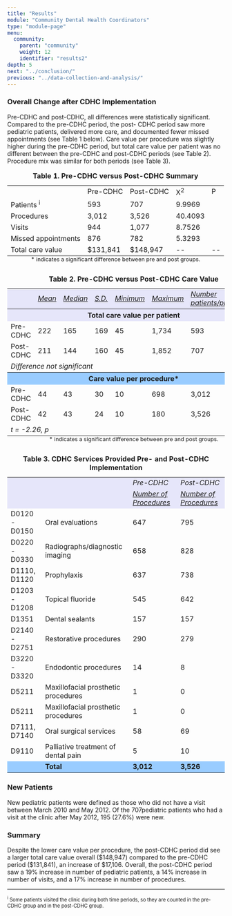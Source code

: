 ```yaml
---
title: "Results"
module: "Community Dental Health Coordinators"
type: "module-page"
menu:
  community:
    parent: "community"
    weight: 12
    identifier: "results2"
depth: 5
next: "../conclusion/"
previous: "../data-collection-and-analysis/"
---
```

<div class="pageblock"><h3>Overall Change after CDHC Implementation </h3><p>Pre-CDHC and post-CDHC, all differences were statistically significant. Compared to the pre-CDHC period, the post-
CDHC period saw more pediatric patients, delivered more care, and documented fewer missed appointments (see Table 1 below). Care value per procedure was slightly higher during the pre-CDHC period, but total care value per patient was no different between the pre-CDHC and post-CDHC periods (see Table 2). Procedure mix was similar for both periods (see Table 3).</p>
</div><div class="pageblock"><table class="cdhc">
<caption><b>Table 1. Pre-CDHC versus Post-CDHC Summary</b></caption>
<tr>
<td class="st"></td>
<td class="st">Pre-CDHC</td>
<td class="st">Post-CDHC</td>
<td class="st">X<sup>2</sup></td>
<td class="st">P</td>
</tr>
<tr>
<td class="none">Patients <sup>i</sup></td>
<td>593</td>
<td>707</td>
<td>9.9969</td>
<td>
</td></tr>
<tr>
<td class="none">Procedures</td>
<td>3,012</td>
<td>3,526</td>
<td>40.4093</td>
<td>
</td></tr>
<tr>
<td class="none">Visits</td>
<td>944</td>
<td>1,077</td>
<td>8.7526</td>
<td>
</td></tr>
<tr>
<td class="none">Missed appointments</td>
<td>876</td>
<td>782</td>
<td>5.3293</td>
<td>
</td></tr>
<tr>
<td class="none">Total care value</td>
<td>$131,841</td>
<td> $148,947</td>
<td>--</td>
<td>--</td>
</tr>
<caption align="bottom"><p1>* indicates a significant difference between pre and post groups.</p1></caption>
</table>
</div><div class="pageblock"><table class="care">
<caption><b>Table 2. Pre-CDHC versus Post-CDHC Care Value</b></caption>
<tr bgcolor="#E6E6FA">
<td></td>
<td><i><u>Mean</u></i></td>
<td><i><u>Median</u></i></td>
<td><i><u>S.D.</u></i></td>
<td><i><u>Minimum</u></i></td>
<td><i><u>Maximum</u></i></td>
<td><i><u>Number patients/procedures</u></i></td>
</tr>
<tr bgcolor="#E6E6FA">
<th colspan="7">Total care value per patient</th>
</tr>
<tr>
<td>Pre-CDHC</td>
<td>222</td>
<td>165</td>
<td>169</td>
<td>45</td>
<td>1,734</td>
<td>593</td>
</tr>
<tr>
<td>Post-CDHC</td>
<td>211</td>
<td>144</td>
<td>160</td>
<td>45</td>
<td>1,852</td>
<td>707</td>
</tr>
<tr>
<td colspan="7"><i>Difference not significant</i></td>
</tr>
<tr bgcolor="#99CCFF">
<th colspan="7">Care value per procedure*</th>
</tr>
<tr>
<td>Pre-CDHC</td>
<td>44</td>
<td>43</td>
<td>30</td>
<td>10</td>
<td>698</td>
<td>3,012</td>
</tr>
<tr>
<td>Post-CDHC</td>
<td>42</td>
<td>43</td>
<td>24</td>
<td>10</td>
<td>180</td>
<td>3,526</td>
</tr>
<tr>
<td colspan="7"><i>t = -2.26, p </i></td>
</tr>
<caption align="bottom"><p1>* indicates a significant difference between pre and post groups.</p1></caption>
</table>
</div><div class="pageblock"><table class="care">
<caption><b>Table 3. CDHC Services Provided Pre- and Post-CDHC Implementation</b></caption>
<tr bgcolor="#E6E6FA">
<td colspan="2"></td>
<td><i>Pre-CDHC</i></td>
<td><i>Post-CDHC</i></td>
</tr>
<tr bgcolor="#E6E6FA">
<td colspan="2"></td>
<td><i><u>Number of Procedures</u></i></td>
<td><i><u>Number of Procedures</u></i></td>
</tr>
<tr>
<td>D0120 - D0150</td>
<td>Oral evaluations</td>
<td>647</td>
<td>795</td>
</tr>
<tr>
<td>D0220 - D0330</td>
<td>Radiographs/diagnostic imaging</td>
<td>658</td>
<td>828</td>
</tr>
<tr>
<td>D1110, D1120</td>
<td>Prophylaxis</td>
<td>637</td>
<td>738</td>
</tr>
<tr>
<td>D1203 - D1208</td>
<td>Topical fluoride</td>
<td>545</td>
<td>642</td>
</tr>
<tr>
<td>D1351</td>
<td>Dental sealants</td>
<td>157</td>
<td>157</td>
</tr>
<tr>
<td>D2140 - D2751</td>
<td>Restorative procedures</td>
<td>290</td>
<td>279</td>
</tr>
<tr>
<td>D3220 - D3320</td>
<td>Endodontic procedures</td>
<td>14</td>
<td>8</td>
</tr>
<tr>
<td>D5211</td>
<td>Maxillofacial prosthetic procedures </td>
<td>1</td>
<td>0</td>
</tr>
<tr>
<td>D5211</td>
<td>Maxillofacial prosthetic procedures</td>
<td>1</td>
<td>0</td>
</tr>
<tr>
<td>D7111, D7140</td>
<td>Oral surgical services</td>
<td>58</td>
<td>69</td>
</tr>
<tr>
<td>D9110</td>
<td>Palliative treatment of dental pain</td>
<td>5</td>
<td>10</td>
</tr>
<tr bgcolor="#99CCFF">
<td></td>
<td><b>Total</b></td>
<td><b>3,012</b></td>
<td><b>3,526</b></td>
</tr>
</table>
</div><div class="pageblock"><h3>New Patients </h3><p>New pediatric patients were defined as those who did not have a visit between March 2010 and May 2012. Of the 707pediatric patients who had a visit at the clinic after May 2012, 195 (27.6%) were new.</p>
</div><div class="pageblock"><h3>Summary</h3><p>Despite the lower care value per procedure, the post-CDHC period did see a larger total care value overall ($148,947) compared to the pre-CDHC period ($131,841), an increase of $17,106. Overall, the post-CDHC period saw a 19% increase in number of pediatric patients, a 14% increase in number of visits, and a 17% increase in number of procedures.</p>
</div><div class="pageblock"><hr/>
<style>
p1 {
    font-size: 80%;
}
</style>
<p><p1><sup>i</sup> Some patients visited the clinic during both time periods, so they are counted in the pre-CDHC group and in the post-CDHC group.</p1></p>
</div>